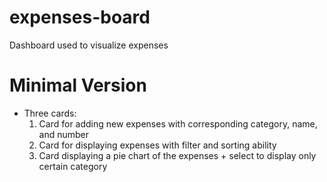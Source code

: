# expenses-board
Dashboard used to visualize expenses

# Minimal Version
- Three cards:
  1. Card for adding new expenses with corresponding category, name, and number
  2. Card for displaying expenses with filter and sorting ability
  3. Card displaying a pie chart of the expenses + select to display only certain category

